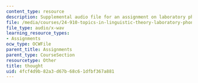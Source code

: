 ```yaml
---
content_type: resource
description: Supplemental audio file for an assignment on laboratory phonology.
file: /media/courses/24-910-topics-in-linguistic-theory-laboratory-phonology-spring-2007/4fcf4d9b82a3d67b68c61dfbf367a881_thought.wav
file_type: audio/x-wav
learning_resource_types:
- Assignments
ocw_type: OCWFile
parent_title: Assignments
parent_type: CourseSection
resourcetype: Other
title: thought
uid: 4fcf4d9b-82a3-d67b-68c6-1dfbf367a881
---
```

